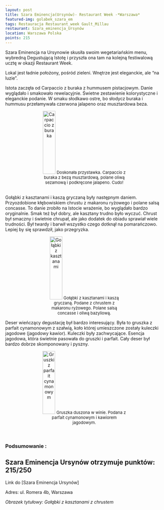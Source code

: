 ```yaml
---
layout: post
title: Szara Eminencja(Ursynów)- Restaurant Week -*Warszawa*
featured-img: golabek_szara_em
tags: Restauracja Restaurant_week Gault_Millau
restaurant: Szara_eminencja_Ursynów
location: Warszawa Polska
points: 215
---
```

Szara Eminencja na Ursynowie skusiła swoim wegetariańskim menu, wybredną
Degustującą Istotę i przyszła ona tam na kolejną festiwalową ucztę w okazji Restaurant Week.

Lokal jest ładnie położony, pośród zieleni. Wnętrze jest eleganckie, ale “na luzie”.

Istota zaczęła od Carpaccio z buraka z hummusem pistacjowym.
 Danie wyglądało i smakowało rewelacyjnie. Świetne zestawienie kolorystyczne i eleganckie podanie.
  W smaku słodkawo ostre, bo słodycz buraka i hummusu przełamywała czerwona jalapeno oraz musztardowa beza.

<center><div style="width:55%">
  <img src="{{site.img_url}}/assets/img/posts/carpaccio_burak.jpg" alt="Carpaccio z buraka" height="200px" width="40px" />
  <font size="2">
      Doskonała przystawka. Carpaccio z buraka z bezą musztardową, polane oliwą sezamową i podkręcone jalapeno. Cudo!
  </font>
</div></center>
<br />

Gołąbki z kasztanami i kaszą gryczaną były następnym daniem.
 Przyozdobione kłębowiskiem chrustu z makaronu ryżowego i polane salsą concasse.
 To danie zrobiło na Istocie wrażenie, bo wyglądało bardzo oryginalnie. Smak też był dobry,
 ale kasztany trudno było wyczuć. Chrust był smaczny i świetnie chrupał, ale jako dodatek do obiadu sprawiał wiele
  trudności. Był twardy i barwił wszystko czego dotknął na pomarańczowo. Lepiej by się sprawdził, jako przegryzka.
<center><div style="width:45%">
  <img src="{{site.img_url}}/assets/img/posts/galabki_szara_em.jpg" alt="Gołąbki z kasztanami" height="200px" width="40px" />

  <font size="2">
Gołąbki z kasztanami i kaszą gryczaną. Podane z chrustem z makaronu ryżowego. Polane salsą concasse i oliwą bazyliową.
  </font>
</div></center>

Deser wieńczący degustację był bardzo interesujący. Była to gruszka z parfait cynamonowym z szałwią,
koło której umieszczone zostały kuleczki jagodowe (jagodowy kawior). Kuleczki były zachwycające.
 Esencja jagodowa, która świetnie pasowała do gruszki i parfait. Cały deser był bardzo dobrze skomponowany i pyszny.

 <center><div style="width:55%">
  <img src="{{site.img_url}}/assets/img/posts/gruszka_w_winie.jpg" alt="Gruszki z parfait cynamonowym" height="200px" width="40px" />

  <font size="2">
Gruszka duszona w winie. Podana z parfait cynamonowym i kawiorem jagodowym.
  </font>
</div></center>
<br />&ensp;&ensp;&ensp;

### Podsumowanie :

## Szara Eminencja Ursynów otrzymuje punktów: **215/250**
Link do [Szara Eminencja Ursynów]

Adres: ul. Romera 4b, Warszawa

_Obrazek tytułowy: Gołąbki z kasztanami z chrustem_

[Szara_Eminencja_Ursynów]: http://ursynow.szaraeminencja.com/pl/oferta


